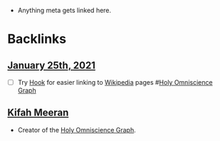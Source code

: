 - Anything meta gets linked here.

# Backlinks
## [January 25th, 2021](<January 25th, 2021.md>)
- [ ] Try [Hook](https://hookproductivity.com) for easier linking to [Wikipedia](<Wikipedia.md>) pages #[Holy Omniscience Graph](<Holy Omniscience Graph.md>)

## [Kifah Meeran](<Kifah Meeran.md>)
- Creator of the [Holy Omniscience Graph](<Holy Omniscience Graph.md>).

